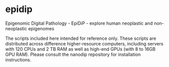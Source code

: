 # epidip
Epigenomic Digital Pathology - EpiDiP - explore human neoplastic and non-neoplastic epigenomes


The scripts included here intended for reference only. These scripts are distributed across difference higher-resource computers, including servers with 120 CPUs and 2 TB RAM as well as high-end GPUs (with 8 to 16GB GPU RAM). Please consult the nanodip repository for installation instructions.
